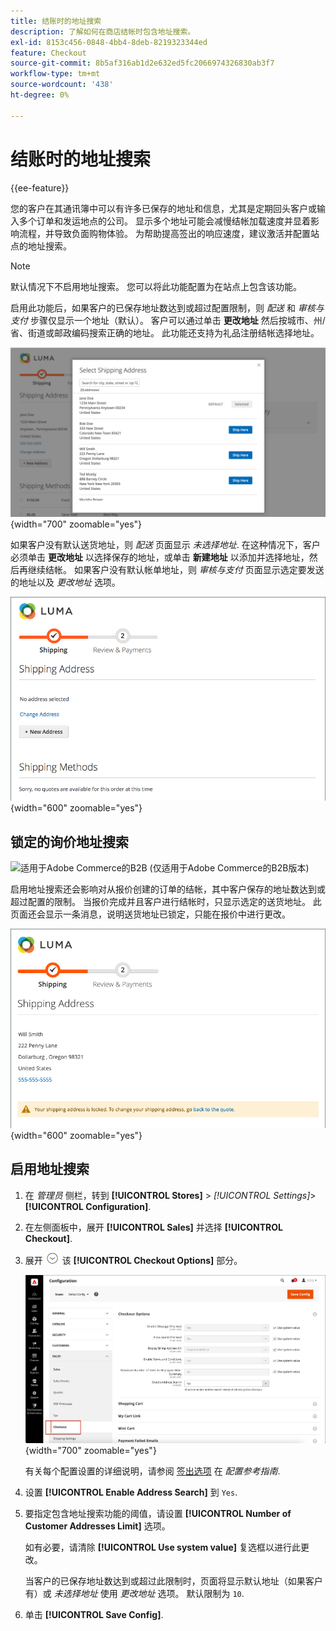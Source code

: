 ```yaml
---
title: 结账时的地址搜索
description: 了解如何在商店结帐时包含地址搜索。
exl-id: 8153c456-0848-4bb4-8deb-8219323344ed
feature: Checkout
source-git-commit: 8b5af316ab1d2e632ed5fc2066974326830ab3f7
workflow-type: tm+mt
source-wordcount: '438'
ht-degree: 0%

---
```


# 结账时的地址搜索

{{ee-feature}}

您的客户在其通讯簿中可以有许多已保存的地址和信息，尤其是定期回头客户或输入多个订单和发运地点的公司。 显示多个地址可能会减慢结帐加载速度并显着影响流程，并导致负面购物体验。 为帮助提高签出的响应速度，建议激活并配置站点的地址搜索。

>[!NOTE]
>
>默认情况下不启用地址搜索。 您可以将此功能配置为在站点上包含该功能。

启用此功能后，如果客户的已保存地址数达到或超过配置限制，则 _配送_ 和 _审核与支付_ 步骤仅显示一个地址（默认）。 客户可以通过单击 **更改地址** 然后按城市、州/省、街道或邮政编码搜索正确的地址。 此功能还支持为礼品注册结帐选择地址。

![显示已保存配送地址的结帐](./assets/storefront-checkout-address-search.png){width="700" zoomable="yes"}

如果客户没有默认送货地址，则 _配送_ 页面显示 _未选择地址_. 在这种情况下，客户必须单击 **更改地址** 以选择保存的地址，或单击 **新建地址** 以添加并选择地址，然后再继续结帐。 如果客户没有默认帐单地址，则 _审核与支付_ 页面显示选定要发送的地址以及 _更改地址_ 选项。

![签出时没有选择邮件的地址](./assets/storefront-checkout-address-search-no-default.png){width="600" zoomable="yes"}

## 锁定的询价地址搜索

![适用于Adobe Commerce的B2B](../assets/b2b.svg) (仅适用于Adobe Commerce的B2B版本)

启用地址搜索还会影响对从报价创建的订单的结帐，其中客户保存的地址数达到或超过配置的限制。 当报价完成并且客户进行结帐时，只显示选定的送货地址。 此页面还会显示一条消息，说明送货地址已锁定，只能在报价中进行更改。

![为报价锁定送货地址](./assets/quote-checkout-shipping-address-locked.png){width="600" zoomable="yes"}

## 启用地址搜索

1. 在 _管理员_ 侧栏，转到 **[!UICONTROL Stores]** > _[!UICONTROL Settings]_>**[!UICONTROL Configuration]**.

1. 在左侧面板中，展开 **[!UICONTROL Sales]** 并选择 **[!UICONTROL Checkout]**.

1. 展开 ![扩展选择器](../assets/icon-display-expand.png) 该 **[!UICONTROL Checkout Options]** 部分。

   ![配置 — 签出选项](./assets/checkout-checkout-options.png){width="700" zoomable="yes"}

   有关每个配置设置的详细说明，请参阅 [签出选项](../configuration-reference/sales/checkout.md#checkout-options) 在 _配置参考指南_.

1. 设置 **[!UICONTROL Enable Address Search]** 到 `Yes`.

1. 要指定包含地址搜索功能的阈值，请设置 **[!UICONTROL Number of Customer Addresses Limit]** 选项。

   如有必要，请清除 **[!UICONTROL Use system value]** 复选框以进行此更改。

   当客户的已保存地址数达到或超过此限制时，页面将显示默认地址（如果客户有）或 _未选择地址_ 使用 _更改地址_ 选项。 默认限制为 `10`.

1. 单击 **[!UICONTROL Save Config]**.
